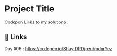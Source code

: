 
# Project Title

Codepen Links to my solutions :


## 🔗 Links
Day 006 : https://codepen.io/Shay-DRD/pen/mdqrYez
